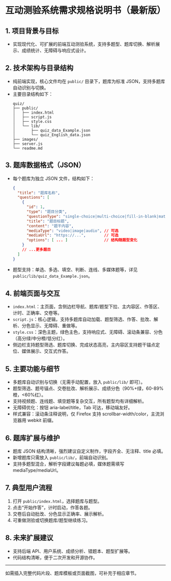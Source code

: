 # 互动测验系统需求规格说明书（最新版）

## 1. 项目背景与目标
- 实现现代化、可扩展的前端互动测验系统，支持多题型、题库切换、解析展示、成绩统计、无障碍与响应式设计。

## 2. 技术架构与目录结构
- 纯前端实现，核心文件均在 `public/` 目录下，题库为标准 JSON，支持多题库自动识别与切换。
- 主要目录结构如下：
  ```
  quiz/
  ├── public/
  │   ├── index.html
  │   ├── script.js
  │   ├── style.css
  │   └── lib/
  │       ├── quiz_data_Example.json
  │       └── quiz_English_data.json
  ├── images/
  ├── server.js
  └── readme.md
  ```

## 3. 题库数据格式（JSON）
- 每个题库为独立 JSON 文件，结构如下：
  ```json
  {
    "title": "题库名称",
    "questions": [
      {
        "id": 1,
        "type": "题目分类",
        "questionType": "single-choice|multi-choice|fill-in-blank|matching|true-false|...",
        "title": "题目标题",
        "content": "题干内容",
        "mediaType": "video|image|audio", // 可选
        "mediaUrl": "https://...",        // 可选
        "options": [ ... ]                // 结构随题型变化
      }
      // ...更多题目
    ]
  }
  ```
- 题型支持：单选、多选、填空、判断、连线、多媒体题等，详见 `public/lib/quiz_data_Example.json`。

## 4. 前端页面与交互
- `index.html`：主页面，含侧边栏导航、题库/题型下拉、主内容区、作答区、计时、正确率、交卷等。
- `script.js`：核心逻辑，支持多题库自动加载、题型筛选、作答、批改、解析、分色显示、无障碍、重做等。
- `style.css`：深色主题，绿色主色，支持响应式、无障碍、滚动条兼容、分色（高分绿/中分橙/低分红）。
- 侧边栏支持题型筛选、题库切换、完成状态高亮，主内容区支持题干锚点定位、媒体展示、交互式作答。

## 5. 主要功能与细节
- 多题库自动识别与切换（无需手动配置，放入 `public/lib/` 即可）。
- 题型筛选、题号锚点、交卷批改、解析展示、成绩分色（90%+绿，60-89%橙，<60%红）。
- 支持视频题、连线题、填空题等复杂交互，所有题型均有详细解析。
- 无障碍优化：按钮 aria-label/title，Tab 可达，移动端友好。
- 样式兼容：滚动条注释说明，仅 Firefox 支持 scrollbar-width/color，主流浏览器用 webkit 前缀。

## 6. 题库扩展与维护
- 题库 JSON 结构清晰，强烈建议自定义制作，字段齐全、无注释、title 必填。
- 新增题库只需放入 `public/lib/`，前端自动识别。
- 支持多题型混合，解析字段建议每题必填，媒体题需填写 mediaType/mediaUrl。

## 7. 典型用户流程
1. 打开 `public/index.html`，选择题库与题型。
2. 点击“开始作答”，计时启动，作答各题。
3. 交卷后自动批改、分色显示正确率、展示解析。
4. 可重做测验或切换题库/题型继续练习。

## 8. 未来扩展建议
- 支持后端 API、用户系统、成绩分析、错题本、题型扩展等。
- 代码结构清晰，便于二次开发和开源协作。

---

如需插入完整代码片段、题库模板或页面截图，可补充于相应章节。
